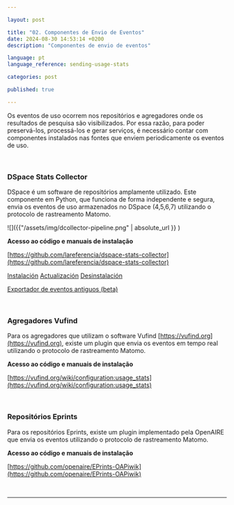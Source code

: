 ```yaml
---

layout: post

title: "02. Componentes de Envio de Eventos"  
date: 2024-08-30 14:53:14 +0200  
description: "Componentes de envio de eventos"

language: pt  
language_reference: sending-usage-stats

categories: post

published: true

---
```


Os eventos de uso ocorrem nos repositórios e agregadores onde os resultados de pesquisa são visibilizados. Por essa razão, para poder preservá-los, processá-los e gerar serviços, é necessário contar com componentes instalados nas fontes que enviem periodicamente os eventos de uso.

<br/>

### **DSpace Stats Collector** 

DSpace é um software de repositórios amplamente utilizado. Este componente em Python, que funciona de forma independente e segura, envia os eventos de uso armazenados no DSpace (4,5,6,7) utilizando o protocolo de rastreamento Matomo.

![]({{"/assets/img/dcollector-pipeline.png" | absolute_url }} )

**Acesso ao código e manuais de instalação**

[https://github.com/lareferencia/dspace-stats-collector](https://github.com/lareferencia/dspace-stats-collector)

[Instalación](https://github.com/lareferencia/dspace-stats-collector/blob/master/README.md)
[Actualización](https://github.com/lareferencia/dspace-stats-collector/blob/master/UPDATE.md)
[Desinstalación](https://github.com/lareferencia/dspace-stats-collector/blob/master/UNINSTALL.md)

[Exportador de eventos antiguos (beta)](https://github.com/lareferencia/dspace-stats-collector/blob/master/EXPORT.md)
  
<br/>

### **Agregadores Vufind**

Para os agregadores que utilizam o software Vufind [https://vufind.org](https://vufind.org), existe um plugin que envia os eventos em tempo real utilizando o protocolo de rastreamento Matomo.

**Acesso ao código e manuais de instalação**

[https://vufind.org/wiki/configuration:usage_stats](https://vufind.org/wiki/configuration:usage_stats)

<br/>

### **Repositórios Eprints** 

Para os repositórios Eprints, existe um plugin implementado pela OpenAIRE que envia os eventos utilizando o protocolo de rastreamento Matomo.

**Acesso ao código e manuais de instalação**

[https://github.com/openaire/EPrints-OAPiwik](https://github.com/openaire/EPrints-OAPiwik)

<br/>

---

